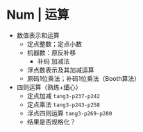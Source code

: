 
# Num | 运算

- 数值表示和运算
	- 定点整数；定点小数
	- 机器数：原反补移
		- 补码 加减法
	- 浮点数表示及其加减运算
	- 原码1位乘法；补码1位乘法（Booth算法）
- 四则运算（熟练+细心）
	- 定点加减 `tang3-p237-p242`
	- 定点乘法 `tang3-p243-p258`
	- 浮点四则运算 `tang3-p269-p280`
	- 结果是否规格化？